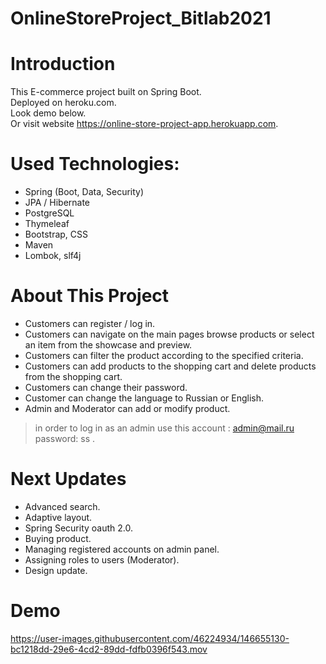 # OnlineStoreProject_Bitlab2021

# Introduction

This E-commerce project built on Spring Boot.  <br/>
Deployed on heroku.com.  
Look demo below.  
Or visit website https://online-store-project-app.herokuapp.com.


# Used Technologies:

- Spring (Boot, Data, Security)
- JPA / Hibernate
- PostgreSQL
- Thymeleaf
- Bootstrap, CSS
- Maven
- Lombok, slf4j

# About This Project

- Customers can register / log in.
- Customers can navigate on the main pages browse products or select an item from the showcase and preview.
- Customers can filter the product according to the specified criteria.
- Customers can add products to the shopping cart and delete products from the shopping cart.
- Customers can change their password.
- Customer can change the language to Russian or English.
- Admin and Moderator can add or modify product.

> in order to log in as an admin use this account :  admin@mail.ru    password: ss .

# Next Updates

- Advanced search.
- Adaptive layout.
- Spring Security oauth 2.0.
- Buying product.
- Managing registered accounts on admin panel.
- Assigning roles to users (Moderator).
- Design update.

# Demo



https://user-images.githubusercontent.com/46224934/146655130-bc1218dd-29e6-4cd2-89dd-fdfb0396f543.mov



